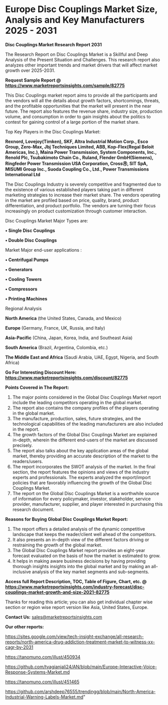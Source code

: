 # Europe Disc Couplings Market Size, Analysis and Key Manufacturers 2025 - 2031

<strong>Disc Couplings Market Research Report 2031</strong>

The Research Report on Disc Couplings Market is a Skillful and Deep Analysis of the Present Situation and Challenges. This research report also analyzes other important trends and market drivers that will affect market growth over 2025-2031.

<strong>Request Sample Report @ <a href=https://www.marketreportsinsights.com/sample/82775>https://www.marketreportsinsights.com/sample/82775</a></strong>

This Disc Couplings market report aims to provide all the participants and the vendors will all the details about growth factors, shortcomings, threats, and the profitable opportunities that the market will present in the near future. The report also features the revenue share, industry size, production volume, and consumption in order to gain insights about the politics to contest for gaining control of a large portion of the market share.

Top Key Players in the Disc Couplings Market:

<strong>Rexnord, Lovejoy(Timken), SKF, Altra Industrial Motion Corp., Esco Group, Zero-Max, Jbj Techniques Limited, ABB, Kop-Flex(Regal Beloit Americas, Inc.), Maina Power Transmission, System Components, Inc., Renold Plc, Tsubakimoto Chain Co., Ruland, Flender GmbH(Siemens), Ringfeder Power Transmission USA Corporation, Cross㊊, SIT SpA, MISUMI Group Inc., Suoda Coupling Co., Ltd., Power Transmissions International Ltd</strong>

The Disc Couplings Industry is severely competitive and fragmented due to the existence of various established players taking part in different marketing strategies to increase their market share. The vendors operating in the market are profiled based on price, quality, brand, product differentiation, and product portfolio. The vendors are turning their focus increasingly on product customization through customer interaction.

Disc Couplings Market Major Types are:

<strong>• Single Disc Couplings

• Double Disc Couplings</strong>

Market Major end-user applications :

<strong>• Centrifugal Pumps

• Generators

• Cooling Towers

• Compressors

• Printing Machines</strong>

Regional Analysis

</u><strong><b>North America</b></strong> (the United States, Canada, and Mexico)

<strong><b>Europe </b></strong>(Germany, France, UK, Russia, and Italy)

<strong><b>Asia-Pacific</b></strong> (China, Japan, Korea, India, and Southeast Asia)

<strong><b>South America</b></strong> (Brazil, Argentina, Colombia, etc.)

<strong><b>The Middle East and Africa</b></strong> (Saudi Arabia, UAE, Egypt, Nigeria, and South Africa)

<strong>Go For Interesting Discount Here: <a href=https://www.marketreportsinsights.com/discount/82775>https://www.marketreportsinsights.com/discount/82775</a></strong>

<strong>Points Covered in The Report:</strong>
<ol>
  <li>The major points considered in the Global Disc Couplings Market report include the leading competitors operating in the global market.</li>
  <li>The report also contains the company profiles of the players operating in the global market.</li>
  <li>The manufacture, production, sales, future strategies, and the technological capabilities of the leading manufacturers are also included in the report.</li>
  <li>The growth factors of the Global Disc Couplings Market are explained in-depth, wherein the different end-users of the market are discussed precisely.</li>
  <li>The report also talks about the key application areas of the global market, thereby providing an accurate description of the market to the readers/users.</li>
  <li>The report incorporates the SWOT analysis of the market. In the final section, the report features the opinions and views of the industry experts and professionals. The experts analyzed the export/import policies that are favorably influencing the growth of the Global Disc Couplings Market.</li>
  <li>The report on the Global Disc Couplings Market is a worthwhile source of information for every policymaker, investor, stakeholder, service provider, manufacturer, supplier, and player interested in purchasing this research document.</li>
</ol>
<strong>Reasons for Buying Global Disc Couplings Market Report:</strong>

<ol>
  <li>The report offers a detailed analysis of the dynamic competitive landscape that keeps the reader/client well ahead of the competitors.</li>
  <li>It also presents an in-depth view of the different factors driving or restraining the growth of the global market.</li>
  <li>The Global Disc Couplings Market report provides an eight-year forecast evaluated on the basis of how the market is estimated to grow.</li>
  <li>It helps in making aware business decisions by having providing thorough insights insights into the global market and by making an all-inclusive analysis of the key market segments and sub-segments.</li>
</ol>
<strong>Access full Report Description, TOC, Table of Figure, Chart, etc. @ <a href=https://www.marketreportsinsights.com/industry-forecast/disc-couplings-market-growth-and-size-2021-82775>https://www.marketreportsinsights.com/industry-forecast/disc-couplings-market-growth-and-size-2021-82775</a></strong>


Thanks for reading this article; you can also get individual chapter wise section or region wise report version like Asia, United States, Europe.

<strong>Contact Us:</strong>
sales@marketreportsinsights.com

<strong>Our other reports:</strong>

<a href=https://sites.google.com/view/tech-insight-exchange/all-research-reports/north-america-drug-addiction-treatment-market-to-witness-xx-cagr-by-2031>https://sites.google.com/view/tech-insight-exchange/all-research-reports/north-america-drug-addiction-treatment-market-to-witness-xx-cagr-by-2031</a>

<a href=https://tanomuno.com/illust/450934>https://tanomuno.com/illust/450934</a>

<a href=https://github.com/tyagianjali24/AN/blob/main/Europe-Interactive-Voice-Response-Systems-Market.md>https://github.com/tyagianjali24/AN/blob/main/Europe-Interactive-Voice-Response-Systems-Market.md</a>

<a href=https://tanomuno.com/illust/451465>https://tanomuno.com/illust/451465</a>

<a href=https://github.com/arshdeep76555/trendingg/blob/main/North-America-Industrial-Warning-Labels-Market.md>https://github.com/arshdeep76555/trendingg/blob/main/North-America-Industrial-Warning-Labels-Market.md</a>"
